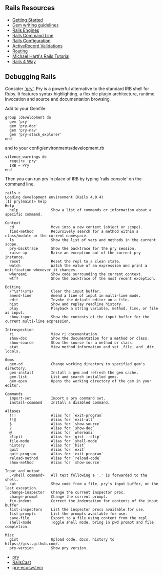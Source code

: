 Rails Resources
---------------
* [Getting Started](http://guides.rubyonrails.org/getting_started.html)
* [Gem writing guidelines](http://guides.rubygems.org/make-your-own-gem/)
* [Rails Engines](http://guides.rubyonrails.org/engines.html)
* [Rails Command Line](http://guides.rubyonrails.org/command_line.html)
* [Rails Configuration](http://guides.rubyonrails.org/configuring.html)
* [ActiveRecord Validations](http://guides.rubyonrails.org/active_record_validations.html)
* [Routing](http://guides.rubyonrails.org/routing.html)
* [Michael Hartl's Rails Tutorial](https://www.railstutorial.org/book)
* [Rails 4 Way](http://proquest.safaribooksonline.com/book/programming/ruby/9780133487954/firstchapter#X2ludGVybmFsX0h0bWxWaWV3P3htbGlkPTk3ODAxMzM0ODc5NTQlMkZwcmVmMDZfaHRtbCZxdWVyeT1CT09L)

Debugging Rails
---------------

Consider ['pry'](http://pryrepl.org/).  Pry is a powerful alternative to the standard IRB shell for Ruby. It features syntax highlighting, a flexible plugin architecture, runtime invocation and source and documentation browsing.

Add to your Gemfile
```
group :development do
  gem 'pry'
  gem 'pry-doc'
  gem 'pry-nav'
  gem 'pry-stack_explorer'
end
```
and to your config/environments/development.rb
```
silence_warnings do
  require 'pry'
  IRB = Pry
end
```
Then you can run pry in place of IRB by typing 'rails console' on the command line.

```
rails c
Loading development environment (Rails 4.0.4)
[1] pry(main)> help
Help
  help               Show a list of commands or information about a specific command.

Context
  cd                 Move into a new context (object or scope).
  find-method        Recursively search for a method within a class/module or the current namespace.
  ls                 Show the list of vars and methods in the current scope.
  pry-backtrace      Show the backtrace for the pry session.
  raise-up           Raise an exception out of the current pry instance.
  reset              Reset the repl to a clean state.
  watch              Watch the value of an expression and print a notification whenever it changes.
  whereami           Show code surrounding the current context.
  wtf?               Show the backtrace of the most recent exception.

Editing
  /^\s*!\s*$/        Clear the input buffer.
  amend-line         Amend a line of input in multi-line mode.
  edit               Invoke the default editor on a file.
  hist               Show and replay readline history.
  play               Playback a string variable, method, line, or file as input.
  show-input         Show the contents of the input buffer for the current multi-line expression.

Introspection
  ri                 View ri documentation.
  show-doc           Show the documentation for a method or class.
  show-source        Show the source for a method or class.
  stat               View method information and set _file_ and _dir_ locals.

Gems
  gem-cd             Change working directory to specified gem's directory.
  gem-install        Install a gem and refresh the gem cache.
  gem-list           List and search installed gems.
  gem-open           Opens the working directory of the gem in your editor.

Commands
  import-set         Import a pry command set.
  install-command    Install a disabled command.

Aliases
  !!!                Alias for `exit-program`
  !!@                Alias for `exit-all`
  $                  Alias for `show-source`
  ?                  Alias for `show-doc`
  @                  Alias for `whereami`
  clipit             Alias for `gist --clip`
  file-mode          Alias for `shell-mode`
  history            Alias for `hist`
  quit               Alias for `exit`
  quit-program       Alias for `exit-program`
  reload-method      Alias for `reload-code`
  show-method        Alias for `show-source`

Input and output
  .<shell command>   All text following a '.' is forwarded to the shell.
  cat                Show code from a file, pry's input buffer, or the last exception.
  change-inspector   Change the current inspector proc.
  change-prompt      Change the current prompt.
  fix-indent         Correct the indentation for contents of the input buffer
  list-inspectors    List the inspector procs available for use.
  list-prompts       List the prompts available for use.
  save-file          Export to a file using content from the repl.
  shell-mode         Toggle shell mode. bring in pwd prompt and file completion.

Misc
  gist               Upload code, docs, history to https://gist.github.com/.
  pry-version        Show pry version.
```

* [pry](http://pryrepl.org/)
* [RailsCast](http://railscasts.com/episodes/280-pry-with-rails)
* [pry-ecosystem](http://banisterfiend.wordpress.com/2012/02/14/the-pry-ecosystem/)
